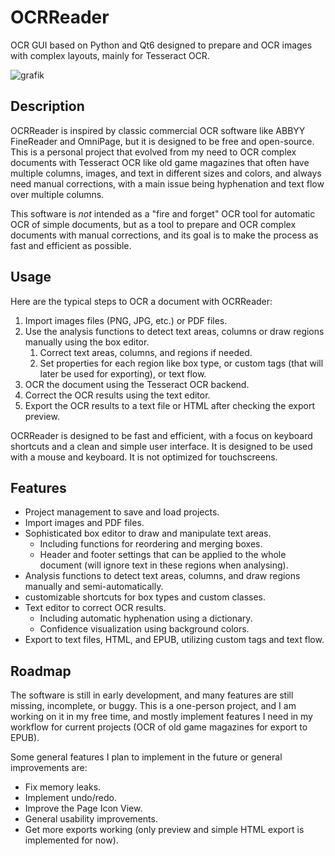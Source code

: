 # OCRReader

OCR GUI based on Python and Qt6 designed to prepare and OCR images with complex layouts, mainly for Tesseract OCR.

![grafik](https://github.com/user-attachments/assets/bb935c2a-55d2-4122-8b05-c78014638dfd)

## Description

OCRReader is inspired by classic commercial OCR software like ABBYY FineReader and OmniPage, but it is designed to be free and open-source. This is a personal project that evolved from my need to OCR complex documents with Tesseract OCR like old game magazines that often have multiple columns, images, and text in different sizes and colors, and always need manual corrections, with a main issue being hyphenation and text flow over multiple columns.

This software is *not* intended as a "fire and forget" OCR tool for automatic OCR of simple documents, but as a tool to prepare and OCR complex documents with manual corrections, and its goal is to make the process as fast and efficient as possible.

## Usage

Here are the typical steps to OCR a document with OCRReader:

1. Import images files (PNG, JPG, etc.) or PDF files.
2. Use the analysis functions to detect text areas, columns or draw regions manually using the box editor.
   1. Correct text areas, columns, and regions if needed.
   2. Set properties for each region like box type, or custom tags (that will later be used for exporting), or text flow.
3. OCR the document using the Tesseract OCR backend.
4. Correct the OCR results using the text editor.
5. Export the OCR results to a text file or HTML after checking the export preview.

OCRReader is designed to be fast and efficient, with a focus on keyboard shortcuts and a clean and simple user interface. It is designed to be used with a mouse and keyboard. It is not optimized for touchscreens.

## Features
 - Project management to save and load projects.
 - Import images and PDF files.
 - Sophisticated box editor to draw and manipulate text areas.
   - Including functions for reordering and merging boxes.
   - Header and footer settings that can be applied to the whole document (will ignore text in these regions when analysing).
 - Analysis functions to detect text areas, columns, and draw regions manually and semi-automatically.
 - customizable shortcuts for box types and custom classes.
 - Text editor to correct OCR results.
   - Including automatic hyphenation using a dictionary.
   - Confidence visualization using background colors.
 - Export to text files, HTML, and EPUB, utilizing custom tags and text flow.
  
## Roadmap

The software is still in early development, and many features are still missing, incomplete, or buggy. This is a one-person project, and I am working on it in my free time, and mostly implement features I need in my workflow for current projects (OCR of old game magazines for export to EPUB).

Some general features I plan to implement in the future or general improvements are:

 - Fix memory leaks.
 - Implement undo/redo.
 - Improve the Page Icon View.
 - General usability improvements.
 - Get more exports working (only preview and simple HTML export is implemented for now).
